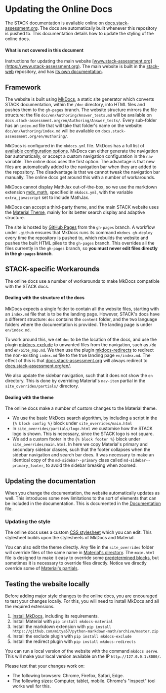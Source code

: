 # Updating the Online Docs

The STACK documentation is available online on [docs.stack-assessment.org](https://docs.stack-assessment.org/en/). The docs are automatically built whenever this repository is pushed to. This documentation details how to update the styling of the online docs.

#### What is not covered in this document

Instructions for updating the main website [www.stack-assessment.org](https://www.stack-assessment.org). The main website is built in the [stack-web](https://github.com/maths/stack-web) repository, and has [its own documentation](https://github.com/maths/stack-web/blob/master/README.md).

## Framework

The website is built using [MkDocs](https://www.mkdocs.org/), a static site generator which converts STACK documentation, within the `/doc` directory, into HTML files and pushes them to the `gh-pages` branch. The website structure mirrors the file structure: the file `doc/en/Authoring/Answer_tests.md` will be available on `docs.stack-assessment.org/en/Authoring/Answer_tests/`. Every sub-folder has an `index.md` file that will take that folder's name on the website: `doc/en/Authoring/index.md` will be available on `docs.stack-assessment.org/en/Authoring/`.

MkDocs is configured in the `mkdocs.yml` file. MkDocs has a full list of [available configuration options](https://www.mkdocs.org/user-guide/configuration/). MkDocs can either generate the navigation bar automatically, or accept a custom navigation configuration in the `nav` variable. The online docs uses the first option. The advantage is that new files are automatically added to the navigation bar when they are added to the repository. The disadvantage is that we cannot tweak the navigation bar manually. The online docs get around this with a number of workarounds.

MkDocs cannot display MathJax out-of-the-box, so we use the markdown extension [mdx_math](https://github.com/mitya57/python-markdown-math), specified in `mkdocs.yml`, with the variable `extra_javascript` set to include MathJax.

MkDocs can accept a third-party theme, and the main STACK website uses the [Material Theme](https://squidfunk.github.io/mkdocs-material/), mainly for its better search display and adaptive structure.

The site is hosted by [GitHub Pages](https://pages.github.com/) from the `gh-pages` branch. A workflow under `.github` ensures that MkDocs runs its command `mkdocs gh-deploy` every time the repository is pushed to, which rebuilds the website and pushes the built HTML piles to the `gh-pages` branch. This overrides all the files currently in the `gh-pages` branch, so **you must never edit files directly in the `gh-pages` branch**.

## STACK-specific Workarounds

The online docs use a number of workarounds to make MkDocs compatible with the STACK docs.

#### Dealing with the structure of the docs

MkDocs expects a single folder to contain all the website files, starting with an `index.md` file that is to be the landing page. However, STACK's docs have a different structure: `doc` contains the `content` folder, and the two language folders where the documentation is provided. The landing page is under `en/index.md`.

To work around this, we set `doc` to be the location of the docs, and use the plugin [mkdocs-exclude](https://pypi.org/project/mkdocs-exclude/) to unwanted files from the navigation, such as `/de` and `en/Site_map.md`. We then use the plugin [mkdocs-redirects](https://pypi.org/project/mkdocs-redirects/) to redirect the non-existing `index.md` file to the true landing page `en/index.md`. The effect of this is that [docs.stack-assessment.org](https://docs.stack-assessment.org) will always redirect to [docs.stack-assessment.org/en/](https://docs.stack-assessment.org/en/).

We also update the sidebar navigation, such that it does not show the `en` directory. This is done by overriding Material's `nav-item` partial in the `site_overrides/partials/` directory. 

#### Dealing with the theme

The online docs make a number of custom changes to the Material theme.

* We use the basic MkDocs search algorithm, by including a script in the `{% block config %}` block under `site_overrides/main.html`
* In `site_overrides/partials/logo.html` we customise how the STACK logo is shown. This is necessary, since the STACK logo is not square.
* We add a custom footer in the `{% block footer %}` block under `site_overrides/main.html`. In here we copy Material's primary and secondary sidebar classes, such that the footer collapses when the sidebar navigation and search bar does. It was necessary to make an identical copy of the `md-sidebar--primary` class called `md-sidebar--primary_footer`, to avoid the sidebar breaking when zoomed.

## Updating the documentation

When you change the documentation, the website automatically updates as well. This introduces some new limitations to the sort of elements that can be included in the documentation. This is documented in the [Documentation](Documentation.md) file.

### Updating the style

The online docs uses a custom [CSS stylesheet](../../../custom.css) which you can edit. This stylesheet builds upon the stylesheets of MkDocs and Material.

You can also edit the theme directly. Any file in the `site_overrides` folder will override files of the same name in [Material's directory](https://github.com/squidfunk/mkdocs-material/tree/master/material). The `main.html` file is designed to make it easy to override some [predetermined blocks](https://squidfunk.github.io/mkdocs-material/customization/#overriding-blocks), but sometimes it is necessary to override files directly. Notice we directly override some of [Material's partials](https://github.com/squidfunk/mkdocs-material/tree/master/material/partials).

## Testing the website locally

Before adding major style changes to the online docs, you are encouraged to test your changes locally. For this, you will need to install MkDocs and all the required extensions.

1. [Install MkDocs](https://www.mkdocs.org/), including its requirements.
2. Install Material with `pip install mkdocs-material`
3. Install the markdown extension with `pip install https://github.com/mitya57/python-markdown-math/archive/master.zip`
4. Install the exclude plugin with `pip install mkdocs-exclude`
5. Install the redirect plugin with `pip install mkdocs-redirects`

You can run a local version of the website with the command `mkdocs serve`. This will make your local version available on the IP `http://127.0.0.1:8000/`.

Please test that your changes work on:

- The following browsers: Chrome, Firefox, Safari, Edge.
- The following sizes: Computer, tablet, mobile. Chrome's "inspect" tool works well for this.

